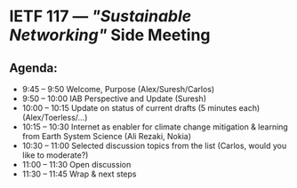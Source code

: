# IETF 117 &mdash; _"Sustainable Networking"_ Side Meeting

## Agenda:

* 9:45 – 9:50   Welcome, Purpose (Alex/Suresh/Carlos)
* 9:50 – 10:00  IAB Perspective and Update (Suresh)
* 10:00 – 10:15 Update on status of current drafts (5 minutes each) (Alex/Toerless/…)
* 10:15 – 10:30 Internet as enabler for climate change mitigation & learning from Earth System Science (Ali Rezaki, Nokia)
* 10:30 – 11:00 Selected discussion topics from the list (Carlos, would you like to moderate?)
* 11:00 – 11:30 Open discussion
* 11:30 – 11:45 Wrap & next steps
